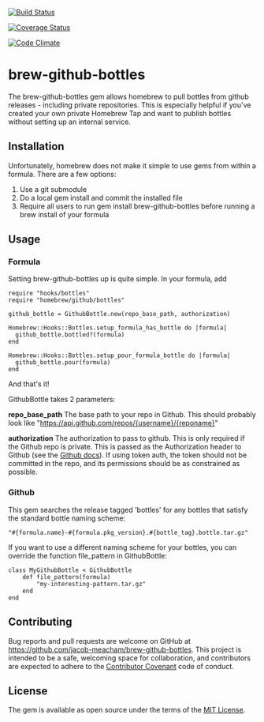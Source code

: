[![Build Status](https://travis-ci.org/jacob-meacham/brew-github-bottles.svg?branch=develop)](https://travis-ci.org/jacob-meacham/brew-github-bottles)

[![Coverage Status](https://coveralls.io/repos/github/jacob-meacham/brew-github-bottles/badge.svg?branch=develop)](https://coveralls.io/github/jacob-meacham/brew-github-bottles?branch=develop)

[![Code Climate](https://codeclimate.com/github/jacob-meacham/brew-github-bottles/badges/gpa.svg)](https://codeclimate.com/github/jacob-meacham/brew-github-bottles)


# brew-github-bottles

The brew-github-bottles gem allows homebrew to pull bottles from github releases - including private repositories. This is especially helpful if you've created your own private Homebrew Tap and want to publish bottles without setting up an internal service.


## Installation
Unfortunately, homebrew does not make it simple to use gems from within a formula. There are a few options:

1. Use a git submodule
2. Do a local gem install and commit the installed file
3. Require all users to run gem install brew-github-bottles before running a brew install of your formula


## Usage
### Formula
Setting brew-github-bottles up is quite simple. In your formula, add

```
require "hooks/bottles"
require "homebrew/github/bottles"

github_bottle = GithubBottle.new(repo_base_path, authorization)

Homebrew::Hooks::Bottles.setup_formula_has_bottle do |formula|
  github_bottle.bottled?(formula)
end

Homebrew::Hooks::Bottles.setup_pour_formula_bottle do |formula|
  github_bottle.pour(formula)
end
```

And that's it!

GithubBottle takes 2 parameters:

**repo_base_path**
The base path to your repo in Github. This should probably look like "https://api.github.com/repos/{username}/{reponame}"

**authorization**
The authorization to pass to github. This is only required if the Github repo is private. This is passed as the Authorization header to Github (see the [Github docs](https://developer.github.com/v3/oauth/)). If using token auth, the token should not be committed in the repo, and its permissions should be as constrained as possible.

### Github
This gem searches the release tagged 'bottles' for any bottles that satisfy the standard bottle naming scheme:

```
"#{formula.name}-#{formula.pkg_version}.#{bottle_tag}.bottle.tar.gz"
```

If you want to use a different naming scheme for your bottles, you can override the function file_pattern in GithubBottle:

```
class MyGithubBottle < GithubBottle
    def file_pattern(formula)
        "my-interesting-pattern.tar.gz"
    end
end
```

## Contributing

Bug reports and pull requests are welcome on GitHub at https://github.com/jacob-meacham/brew-github-bottles. This project is intended to be a safe, welcoming space for collaboration, and contributors are expected to adhere to the [Contributor Covenant](contributor-covenant.org) code of conduct.


## License

The gem is available as open source under the terms of the [MIT License](http://opensource.org/licenses/MIT).

